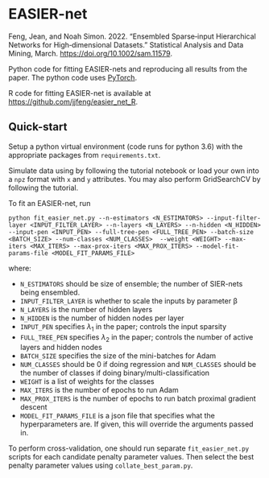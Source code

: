 # EASIER-net

Feng, Jean, and Noah Simon. 2022. “Ensembled Sparse‐input Hierarchical Networks for High‐dimensional Datasets.” Statistical Analysis and Data Mining, March. https://doi.org/10.1002/sam.11579.

Python code for fitting EASIER-nets and reproducing all results from the paper.
The python code uses [PyTorch](https://pytorch.org/).

R code for fitting EASIER-net is available at https://github.com/jjfeng/easier_net_R.

## Quick-start

Setup a python virtual environment (code runs for python 3.6) with the appropriate packages from `requirements.txt`.

Simulate data using by following the tutorial notebook or load your own into a `npz` format with `x` and `y` attributes. You may also perform GridSearchCV by following the tutorial.

To fit an EASIER-net, run
```
python fit_easier_net.py --n-estimators <N_ESTIMATORS> --input-filter-layer <INPUT_FILTER_LAYER> --n-layers <N_LAYERS> --n-hidden <N_HIDDEN> --input-pen <INPUT_PEN> --full-tree-pen <FULL_TREE_PEN> --batch-size <BATCH_SIZE> --num-classes <NUM_CLASSES>  --weight <WEIGHT> --max-iters <MAX_ITERS> --max-prox-iters <MAX_PROX_ITERS> --model-fit-params-file <MODEL_FIT_PARAMS_FILE>
```
where:
* `N_ESTIMATORS` should be size of ensemble; the number of SIER-nets being ensembled.
* `INPUT_FILTER_LAYER` is whether to scale the inputs by parameter β
* `N_LAYERS` is the number of hidden layers
* `N_HIDDEN` is the number of hidden nodes per layer
* `INPUT_PEN` specifies $\lambda_1$ in the paper; controls the input sparsity
* `FULL_TREE_PEN` specifies $\lambda_2$ in the paper; controls the number of active layers and hidden nodes
* `BATCH_SIZE` specifies the size of the mini-batches for Adam
* `NUM_CLASSES` should be 0 if doing regression and `NUM_CLASSES` should be the number of classes if doing binary/multi-classification
* `WEIGHT` is a list of weights for the classes
* `MAX_ITERS` is the number of epochs to run Adam
* `MAX_PROX_ITERS` is the number of epochs to run batch proximal gradient descent
* `MODEL_FIT_PARAMS_FILE` is a json file that specifies what the hyperparameters are. If given, this will override the arguments passed in.

To perform cross-validation, one should run separate `fit_easier_net.py` scripts for each candidate penalty parameter values.
Then select the best penalty parameter values using `collate_best_param.py`.
